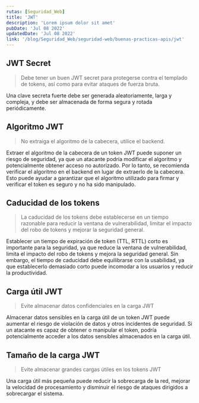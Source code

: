 ```yaml
---
rutas: [Seguridad_Web]
title: 'JWT'
description: 'Lorem ipsum dolor sit amet'
pubDate: 'Jul 08 2022'
updatedDate: 'Jul 08 2022'
link: '/blog/Seguridad_Web/seguridad-web/buenas-practicas-apis/jwt'
---
```


## JWT Secret
> Debe tener un buen JWT secret para protegerse contra el templado de tokens, así como para evitar ataques de fuerza bruta.

Una clave secreta fuerte debe ser generada aleatoriamente, larga y compleja, y debe ser almacenada de forma segura y rotada periódicamente.

## Algoritmo JWT
> No extraiga el algoritmo de la cabecera, utilice el backend.

Extraer el algoritmo de la cabecera de un token JWT puede suponer un riesgo de seguridad, ya que un atacante podría modificar el algoritmo y potencialmente obtener acceso no autorizado. Por lo tanto, se recomienda verificar el algoritmo en el backend en lugar de extraerlo de la cabecera. Esto puede ayudar a garantizar que el algoritmo utilizado para firmar y verificar el token es seguro y no ha sido manipulado.

## Caducidad de los tokens
> La caducidad de los tokens debe establecerse en un tiempo razonable para reducir la ventana de vulnerabilidad, limitar el impacto del robo de tokens y mejorar la seguridad general.

Establecer un tiempo de expiración de token (TTL, RTTL) corto es importante para la seguridad, ya que reduce la ventana de vulnerabilidad, limita el impacto del robo de tokens y mejora la seguridad general. Sin embargo, el tiempo de caducidad debe equilibrarse con la usabilidad, ya que establecerlo demasiado corto puede incomodar a los usuarios y reducir la productividad.

## Carga útil JWT
> Evite almacenar datos confidenciales en la carga JWT

Almacenar datos sensibles en la carga útil de un token JWT puede aumentar el riesgo de violación de datos y otros incidentes de seguridad. Si un atacante es capaz de obtener o manipular el token, podría potencialmente acceder a los datos sensibles almacenados en la carga útil.

## Tamaño de la carga JWT
> Evite almacenar grandes cargas útiles en los tokens JWT

Una carga útil más pequeña puede reducir la sobrecarga de la red, mejorar la velocidad de procesamiento y disminuir el riesgo de ataques dirigidos a sobrecargar el sistema.